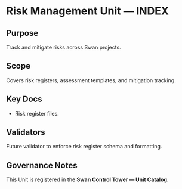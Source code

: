 # Risk Management Unit — INDEX

## Purpose
Track and mitigate risks across Swan projects.

## Scope
Covers risk registers, assessment templates, and mitigation tracking.

## Key Docs
- Risk register files.

## Validators
Future validator to enforce risk register schema and formatting.

## Governance Notes
This Unit is registered in the **Swan Control Tower — Unit Catalog**.
